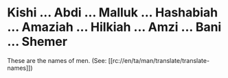 # Kishi ... Abdi ... Malluk ... Hashabiah ... Amaziah ... Hilkiah ... Amzi ... Bani ... Shemer

These are the names of men. (See: [[rc://en/ta/man/translate/translate-names]])


